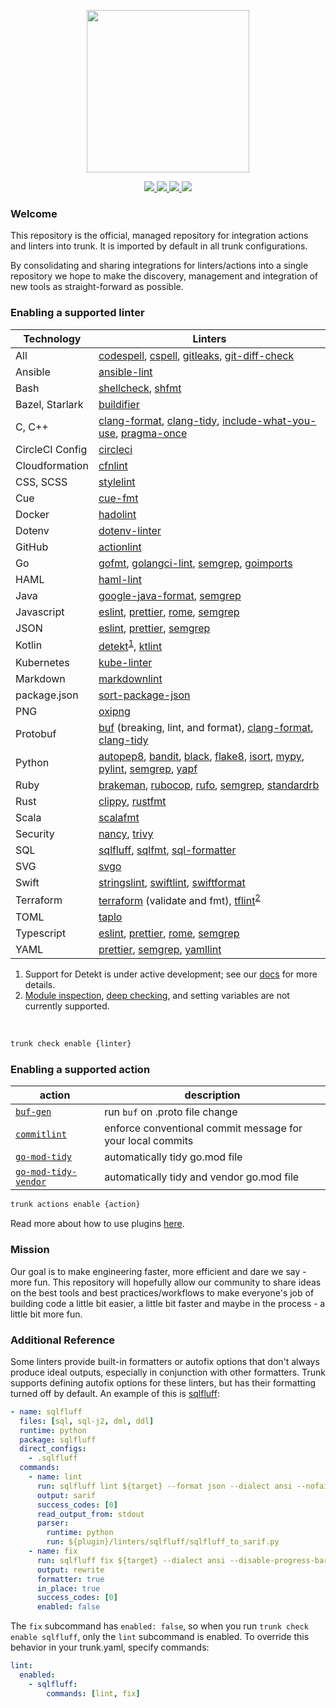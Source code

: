 <!-- trunk-ignore(markdownlint/MD041) -->
<p align="center">
  <a href="https://docs.trunk.io">
    <img height="260" src="https://static.trunk.io/assets/trunk_plugins_logo.png" />
  </a>
</p>
<p align="center">
  <a href="https://marketplace.visualstudio.com/items?itemName=Trunk.io">
    <img src="https://img.shields.io/visual-studio-marketplace/i/Trunk.io?logo=visualstudiocode"/>
  </a>
  <a href="https://slack.trunk.io">
    <img src="https://img.shields.io/badge/slack-slack.trunk.io-blue?logo=slack"/>
  </a>
  <a href="https://docs.trunk.io">
    <img src="https://img.shields.io/badge/docs.trunk.io-7f7fcc?label=docs&logo=readthedocs&labelColor=555555&logoColor=ffffff"/>
  </a>
    <a href="https://trunk.io">
    <img src="https://img.shields.io/badge/trunk.io-enabled-brightgreen?logo=data:image/svg%2bxml;base64,PHN2ZyB4bWxucz0iaHR0cDovL3d3dy53My5vcmcvMjAwMC9zdmciIGZpbGw9Im5vbmUiIHN0cm9rZT0iI0ZGRiIgc3Ryb2tlLXdpZHRoPSIxMSIgdmlld0JveD0iMCAwIDEwMSAxMDEiPjxwYXRoIGQ9Ik01MC41IDk1LjVhNDUgNDUgMCAxIDAtNDUtNDVtNDUtMzBhMzAgMzAgMCAwIDAtMzAgMzBtNDUgMGExNSAxNSAwIDAgMC0zMCAwIi8+PC9zdmc+"/>
  </a>
</p>

### Welcome

This repository is the official, managed repository for integration actions and linters into trunk.
It is imported by default in all trunk configurations.

By consolidating and sharing integrations for linters/actions into a single repository we hope to
make the discovery, management and integration of new tools as straight-forward as possible.

### Enabling a supported linter

| Technology      | Linters                                                                               |
| --------------- | ------------------------------------------------------------------------------------- |
| All             | [codespell], [cspell], [gitleaks], [git-diff-check]                                   |
| Ansible         | [ansible-lint]                                                                        |
| Bash            | [shellcheck], [shfmt]                                                                 |
| Bazel, Starlark | [buildifier]                                                                          |
| C, C++          | [clang-format], [clang-tidy], [include-what-you-use], [pragma-once]                   |
| CircleCI Config | [circleci]                                                                            |
| Cloudformation  | [cfnlint]                                                                             |
| CSS, SCSS       | [stylelint]                                                                           |
| Cue             | [cue-fmt]                                                                             |
| Docker          | [hadolint]                                                                            |
| Dotenv          | [dotenv-linter]                                                                       |
| GitHub          | [actionlint]                                                                          |
| Go              | [gofmt], [golangci-lint], [semgrep], [goimports]                                      |
| HAML            | [haml-lint]                                                                           |
| Java            | [google-java-format], [semgrep]                                                       |
| Javascript      | [eslint], [prettier], [rome], [semgrep]                                               |
| JSON            | [eslint], [prettier], [semgrep]                                                       |
| Kotlin          | [detekt]<sup><a href="#note-detekt">1</a></sup>, [ktlint]                             |
| Kubernetes      | [kube-linter]                                                                         |
| Markdown        | [markdownlint]                                                                        |
| package.json    | [sort-package-json]                                                                   |
| PNG             | [oxipng]                                                                              |
| Protobuf        | [buf] (breaking, lint, and format), [clang-format], [clang-tidy]                      |
| Python          | [autopep8], [bandit], [black], [flake8], [isort], [mypy], [pylint], [semgrep], [yapf] |
| Ruby            | [brakeman], [rubocop], [rufo], [semgrep], [standardrb]                                |
| Rust            | [clippy], [rustfmt]                                                                   |
| Scala           | [scalafmt]                                                                            |
| Security        | [nancy], [trivy]                                                                      |
| SQL             | [sqlfluff], [sqlfmt], [sql-formatter]                                                 |
| SVG             | [svgo]                                                                                |
| Swift           | [stringslint], [swiftlint], [swiftformat]                                             |
| Terraform       | [terraform] (validate and fmt), [tflint]<sup><a href="#note-tflint">2</a></sup>       |
| TOML            | [taplo]                                                                               |
| Typescript      | [eslint], [prettier], [rome], [semgrep]                                               |
| YAML            | [prettier], [semgrep], [yamllint]                                                     |

[actionlint]: https://github.com/rhysd/actionlint#readme
[ansible-lint]: https://github.com/ansible/ansible-lint#readme
[autopep8]: https://github.com/hhatto/autopep8#readme
[bandit]: https://github.com/PyCQA/bandit#readme
[black]: https://github.com/psf/black#readme
[brakeman]: https://github.com/presidentbeef/brakeman#readme
[buf]: https://github.com/bufbuild/buf#readme
[buildifier]: https://github.com/bazelbuild/buildtools/blob/master/buildifier/README.md
[circleci]: https://github.com/CircleCI-Public/circleci-cli#readme
[cfnlint]: https://github.com/aws-cloudformation/cfn-lint#readme
[clang-format]: https://clang.llvm.org/docs/ClangFormat.html
[clang-tidy]: https://clang.llvm.org/extra/clang-tidy/
[clippy]: https://github.com/rust-lang/rust-clippy#readme
[codespell]: https://github.com/codespell-project/codespell#readme
[cspell]: https://github.com/streetsidesoftware/cspell#readme
[cue-fmt]: https://cuelang.org/
[detekt]: https://github.com/detekt/detekt#readme
[dotenv-linter]: https://github.com/dotenv-linter/dotenv-linter#readme
[eslint]: https://github.com/eslint/eslint#readme
[flake8]: https://github.com/PyCQA/flake8#readme
[gitleaks]: https://github.com/zricethezav/gitleaks#readme
[git-diff-check]: https://git-scm.com/docs/git-diff
[gofmt]: https://pkg.go.dev/cmd/gofmt
[goimports]: https://pkg.go.dev/golang.org/x/tools/cmd/goimports
[golangci-lint]: https://github.com/golangci/golangci-lint#readme
[google-java-format]: https://github.com/google/google-java-format#readme
[hadolint]: https://github.com/hadolint/hadolint#readme
[haml-lint]: https://github.com/sds/haml-lint#readme
[isort]: https://github.com/PyCQA/isort#readme
[include-what-you-use]: https://github.com/include-what-you-use/include-what-you-use#readme
[ktlint]: https://github.com/pinterest/ktlint#readme
[kube-linter]: https://github.com/stackrox/kube-linter#readme
[markdownlint]: https://github.com/DavidAnson/markdownlint#readme
[mypy]: https://github.com/python/mypy#readme
[nancy]: https://github.com/sonatype-nexus-community/nancy#readme
[oxipng]: https://github.com/shssoichiro/oxipng#readme
[pragma-once]: linters/pragma-once/readme.md
[prettier]: https://github.com/prettier/prettier#readme
[pylint]: https://github.com/PyCQA/pylint#readme
[rome]: https://github.com/rome/tools#readme
[rubocop]: https://github.com/rubocop/rubocop#readme
[rufo]: https://github.com/ruby-formatter/rufo#readme
[rustfmt]: https://github.com/rust-lang/rustfmt#readme
[scalafmt]: https://github.com/scalameta/scalafmt#readme
[semgrep]: https://github.com/returntocorp/semgrep#readme
[shellcheck]: https://github.com/koalaman/shellcheck#readme
[shfmt]: https://github.com/mvdan/sh#readme
[sort-package-json]: https://github.com/keithamus/sort-package-json#readme
[sql-formatter]: https://github.com/sql-formatter-org/sql-formatter#readme
[sqlfluff]: https://github.com/sqlfluff/sqlfluff#readme
[sqlfmt]: https://github.com/tconbeer/sqlfmt#readme
[standardrb]: https://github.com/testdouble/standard#readme
[stringslint]: https://github.com/dral3x/StringsLint#readme
[stylelint]: https://github.com/stylelint/stylelint#readme
[svgo]: https://github.com/svg/svgo#readme
[swiftlint]: https://github.com/realm/SwiftLint#readme
[swiftformat]: https://github.com/nicklockwood/SwiftFormat#readme
[taplo]: https://github.com/tamasfe/taplo#readme
[terraform]: https://developer.hashicorp.com/terraform/cli/code
[tflint]: https://github.com/terraform-linters/tflint#readme
[trivy]: https://github.com/aquasecurity/trivy#readme
[yamllint]: https://github.com/adrienverge/yamllint#readme
[yapf]: https://github.com/google/yapf#readme

<sup><ol>

<li><a aria-hidden="true" tabindex="-1" class="customAnchor" id="note-detekt"></a>
Support for Detekt is under active development; see our <a href="https://docs.trunk.io/docs/check-supported-linters#detekt">docs</a> for more
details.
</li>

<li><a aria-hidden="true" tabindex="-1" class="customAnchor" id="note-tflint"></a>
<a href="https://github.com/terraform-linters/tflint/blob/master/docs/user-guide/module-inspection.md">Module inspection</a>, <a href="https://github.com/terraform-linters/tflint-ruleset-aws/blob/master/docs/deep_checking.md">deep checking</a>, and setting variables are not currently supported.
</li>

</ol></sup>

<br/>

```bash
trunk check enable {linter}
```

### Enabling a supported action

| action                                                               | description                                                |
| -------------------------------------------------------------------- | ---------------------------------------------------------- |
| [`buf-gen`](actions/buf/readme.md)                                   | run `buf` on .proto file change                            |
| [`commitlint`](https://github.com/conventional-changelog/commitlint) | enforce conventional commit message for your local commits |
| [`go-mod-tidy`](actions/go-mod-tidy/readme.md)                       | automatically tidy go.mod file                             |
| [`go-mod-tidy-vendor`](actions/go-mod-tidy-vendor/readme.md)         | automatically tidy and vendor go.mod file                  |

```bash
trunk actions enable {action}
```

Read more about how to use plugins [here](https://docs.trunk.io/docs/plugins).

### Mission

Our goal is to make engineering faster, more efficient and dare we say - more fun. This repository
will hopefully allow our community to share ideas on the best tools and best practices/workflows to
make everyone's job of building code a little bit easier, a little bit faster and maybe in the
process - a little bit more fun.

### Additional Reference

Some linters provide built-in formatters or autofix options that don't always produce ideal outputs,
especially in conjunction with other formatters. Trunk supports defining autofix options for these
linters, but has their formatting turned off by default. An example of this is
[sqlfluff](./linters/sqlfluff/plugin.yaml):

```yaml
- name: sqlfluff
  files: [sql, sql-j2, dml, ddl]
  runtime: python
  package: sqlfluff
  direct_configs:
    - .sqlfluff
  commands:
    - name: lint
      run: sqlfluff lint ${target} --format json --dialect ansi --nofail
      output: sarif
      success_codes: [0]
      read_output_from: stdout
      parser:
        runtime: python
        run: ${plugin}/linters/sqlfluff/sqlfluff_to_sarif.py
    - name: fix
      run: sqlfluff fix ${target} --dialect ansi --disable-progress-bar --force
      output: rewrite
      formatter: true
      in_place: true
      success_codes: [0]
      enabled: false
```

The `fix` subcommand has `enabled: false`, so when you run `trunk check enable sqlfluff`, only the
`lint` subcommand is enabled. To override this behavior in your trunk.yaml, specify commands:

```yaml
lint:
  enabled:
    - sqlfluff:
        commands: [lint, fix]
```
